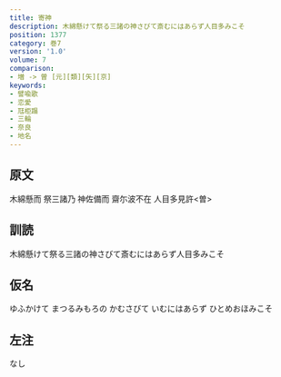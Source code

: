 ```yaml
---
title: 寄神
description: 木綿懸けて祭る三諸の神さびて斎むにはあらず人目多みこそ
position: 1377
category: 巻7
version: '1.0'
volume: 7
comparison:
- 増 -> 曽 [元][類][矢][京]
keywords:
- 譬喩歌
- 恋愛
- 尫柜蹋
- 三輪
- 奈良
- 地名
---
```


## 原文

木綿懸而 祭三諸乃 神佐備而 齋尓波不在 人目多見許<曽>

## 訓読

木綿懸けて祭る三諸の神さびて斎むにはあらず人目多みこそ

## 仮名

ゆふかけて まつるみもろの かむさびて いむにはあらず ひとめおほみこそ

## 左注

なし
